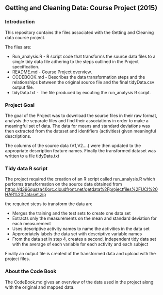 
## Getting and Cleaning Data: Course Project (2015)
### Introduction
This repository contains the files associated with the Getting and Cleaning data course project.  

The files are:

- Run_analysis.R - R script code that transforms the source data files to a single tidy data file adhering to the steps outlined in the Project specification.
- README.md - Course Project overview.
- CODEBOOK.md - Describes the data transformation steps and the relationships between the original source file and the final tidyData.csv output file.
- tidyData.txt - The file produced by excuting the run_analysis R script.

### Project Goal
The goal of the Project was to download the source files in their raw format, analysis the separate files and find their associations in order to make a meaningful set of data.  The data for means and standard deviations was then extracted from the dataset and identifiers (activities) given meaningful descriptions.   

The columns of the source data (V1,V2….) were then updated to the appropriate description feature names.  Finally the transformed dataset was written to a file tidyData.txt

### Tidy data R script
The project required the creation of an R script called run_analysis.R which performs transformation on the source data obtained from
<https://d396qusza40orc.cloudfront.net/getdata%2Fprojectfiles%2FUCI%20HAR%20Dataset.zip> 

the required steps to transform the data are

- Merges the training and the test sets to create one data set
- Extracts only the measurements on the mean and standard deviation for each measurement
- Uses descriptive activity names to name the activities in the data set
- Appropriately labels the data set with descriptive variable names
- From the data set in step 4, creates a second, independent tidy data set with the average of each variable for each activity and each subject

Finally an output file is created of the transformed data and upload with the project files.

### About the Code Book
The CodeBook.md gives an overview of the data used in the project along with the original and mapped data.

